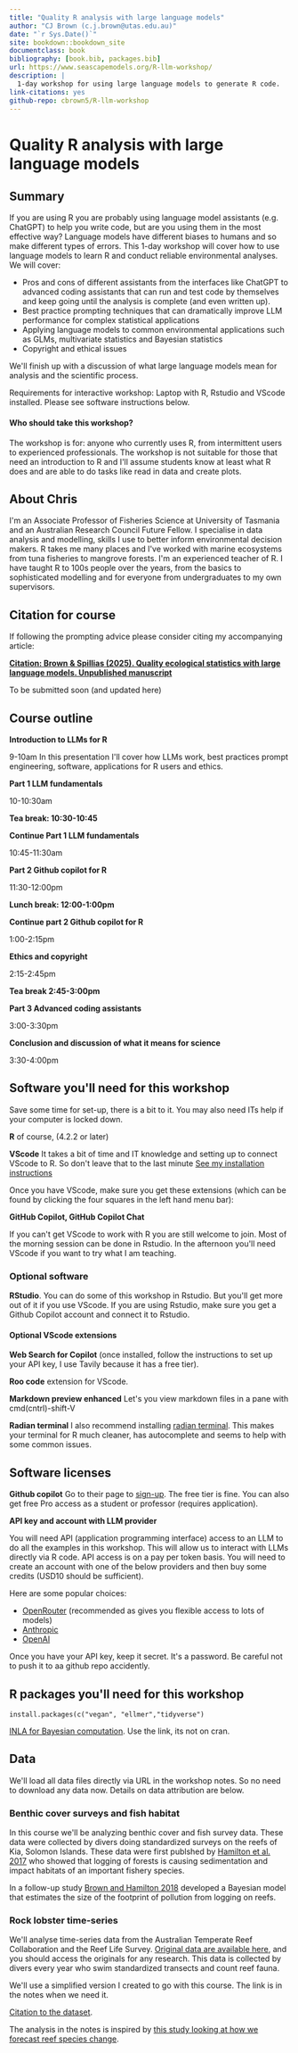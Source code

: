 ```yaml
--- 
title: "Quality R analysis with large language models"
author: "CJ Brown (c.j.brown@utas.edu.au)"
date: "`r Sys.Date()`"
site: bookdown::bookdown_site
documentclass: book
bibliography: [book.bib, packages.bib]
url: https://www.seascapemodels.org/R-llm-workshop/
description: |
  1-day workshop for using large language models to generate R code.
link-citations: yes
github-repo: cbrown5/R-llm-workshop
---
```


# Quality R analysis with large language models

## Summary

If you are using R you are probably using language model assistants (e.g. ChatGPT) to help you write code, but are you using them in the most effective way? Language models have different biases to humans and so make different types of errors. This 1-day workshop will cover how to use language models to learn R and conduct reliable environmental analyses. We will cover:  

- Pros and cons of different assistants from the interfaces like ChatGPT to advanced coding assistants that can run and test code by themselves and keep going until the analysis is complete (and even written up).  
- Best practice prompting techniques that can dramatically improve LLM performance for complex statistical applications  
- Applying language models to common environmental applications such as GLMs, multivariate statistics and Bayesian statistics
- Copyright and ethical issues  

We'll finish up with a discussion of what large language models mean for analysis and the scientific process.

Requirements for interactive workshop: Laptop with R, Rstudio and VScode installed. Please see software instructions below. 


#### Who should take this workshop?
The workshop is for: anyone who currently uses R, from intermittent users to 
experienced professionals. The workshop is not suitable for those that need an introduction to R and I'll assume students know at least what R does and are able to do tasks like read in data and create plots.


## About Chris 

I'm an Associate Professor of Fisheries Science at University of Tasmania and an Australian Research Council Future Fellow. I specialise in data analysis and modelling, skills I use to better inform environmental decision makers. R takes me many places and I've worked with marine ecosystems from tuna fisheries to mangrove forests. I'm an experienced teacher of R. I have taught R to 100s people over the years, from the basics to sophisticated modelling and for everyone from undergraduates to my own supervisors.

## Citation for course

If following the prompting advice please consider citing my accompanying article:

[**Citation: Brown & Spillias (2025). Quality ecological statistics with large language models. Unpublished manuscript**](https://www.seascapemodels.org/R-llm-workshop/quality-stats-with-llm-manuscript.html)

To be submitted soon (and updated here)

## Course outline

**Introduction to LLMs for R** 

9-10am
In this presentation I'll cover how LLMs work, best practices prompt engineering, software, applications for R users and ethics. 

**Part 1 LLM fundamentals** 

10-10:30am 

**Tea break: 10:30-10:45**

**Continue Part 1 LLM fundamentals** 

10:45-11:30am

**Part 2 Github copilot for R**

11:30-12:00pm

**Lunch break: 12:00-1:00pm**

**Continue part 2 Github copilot for R**  

1:00-2:15pm

**Ethics and copyright**  

2:15-2:45pm

**Tea break 2:45-3:00pm**

**Part 3 Advanced coding assistants** 

3:00-3:30pm

**Conclusion and discussion of what it means for science**

3:30-4:00pm

## Software you'll need for this workshop

Save some time for set-up, there is a bit to it. You may also need ITs help if your computer is locked down. 

**R** of course, (4.2.2 or later)

**VScode** 
It takes a bit of time and IT knowledge and setting up to connect VScode to R. So don't leave that to the last minute [See my installation instructions](https://www.seascapemodels.org/rstats/2025/02/07/setting-up-vscode-r-cline.html)

Once you have VScode, make sure you get these extensions (which can be found by clicking the four squares in the left hand menu bar): 

**GitHub Copilot, GitHub Copilot Chat**

If you can't get VScode to work with R you are still welcome to join. Most of the morning session can be done in Rstudio. In the afternoon you'll need VScode if you want to try what I am teaching. 

### Optional software 

**RStudio**. You can do some of this workshop in Rstudio. But you'll get more out of it if you use VScode. 
If you are using Rstudio, make sure you get a Github Copilot account and connect it to Rstudio. 

#### Optional VScode extensions

**Web Search for Copilot** (once installed, follow the instructions to set up your API key, I use Tavily because it has a free tier). 

**Roo code** extension for VScode. 

**Markdown preview enhanced** Let's  you view markdown files in a pane with cmd(cntrl)-shift-V

**Radian terminal** I also recommend installing [radian terminal](https://github.com/randy3k/radian). This makes your terminal for R much cleaner, has autocomplete and seems to help with some common issues. 

## Software licenses

**Github copilot** Go to their page to [sign-up](https://github.com/features/copilot). The free tier is fine. You can also get free Pro access as a student or professor (requires application). 

**API key and account with LLM provider** 

You will need API (application programming interface) access to an LLM to do all the examples in this workshop. This will allow us to interact with LLMs directly via R code. API access is on a pay per token basis. You will need to create an account with one of the below providers and then buy some credits (USD10 should be sufficient). 

Here are some popular choices:

- [OpenRouter](https://openrouter.ai/sign-up) (recommended as gives you flexible access to lots of models)
- [Anthropic](https://console.anthropic.com/login?returnTo=%2F%3F)
- [OpenAI](https://platform.openai.com/api-keys)

Once you have your API key, keep it secret. It's a password. Be careful not to push it to aa github repo accidently. 

## R packages you'll need for this workshop

`install.packages(c("vegan", "ellmer","tidyverse")`

[INLA for Bayesian computation](https://www.r-inla.org/download-install). Use the link, its not on cran. 

## Data 

We'll load all data files directly via URL in the workshop notes. So no need to download any data now. Details on data attribution are below. 

### Benthic cover surveys and fish habitat
 
In this course we'll be analyzing benthic cover and fish survey data. These data were collected by divers doing standardized surveys on the reefs of Kia, Solomon Islands. These data were first publshed by [Hamilton et al. 2017](http://dx.doi.org/10.1016/j.biocon.2017.04.024) who showed that logging of forests is causing sedimentation and impact habitats of an important fishery species.

 In a follow-up study [Brown and Hamilton 2018](http://dx.doi.org/10.1111/cobi.13079) developed a Bayesian model that estimates the size of the footprint of pollution from logging on reefs. 

### Rock lobster time-series 

We'll analyse time-series data from the Australian Temperate Reef Collaboration and the Reef Life Survey. [Original data are available here](https://portal.aodn.org.au/), and you should access the originals for any research. 
This data is collected by divers every year who swim standardized transects and count reef fauna. 

We'll use a simplified version I created to go with this course. The link is in the notes when we need it. 

[Citation to the dataset](https://www.cambridge.org/core/journals/environmental-conservation/article/an-assessment-of-population-responses-of-common-inshore-fishes-and-invertebrates-following-declaration-of-five-australian-marine-protected-areas/E43C5AA810E76BC4E1A6DEFF0F288FD0). 

The analysis in the notes is inspired by [this study looking at how we forecast reef species change](https://www.biorxiv.org/content/10.1101/2025.01.23.634630v1.abstract). 

